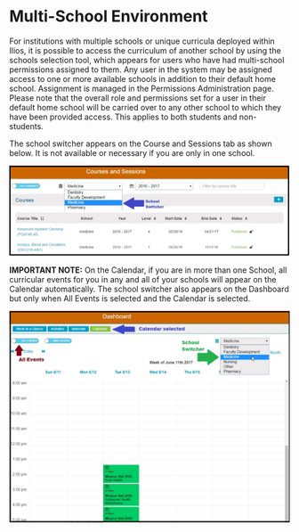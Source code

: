 # Multi-School Environment

For institutions with multiple schools or unique curricula deployed within Ilios, it is possible to access the curriculum of another school by using the schools selection tool, which appears for users who have had multi-school permissions assigned to them. Any user in the system may be assigned access to one or more available schools in addition to their default home school. Assignment is managed in the Permissions Administration page. Please note that the overall role and permissions set for a user in their default home school will be carried over to any other school to which they have been provided access. This applies to both students and non-students.

The school switcher appears on the Course and Sessions tab as shown below. It is not available or necessary if you are only in one school.

![](../.gitbook/assets/school_switcher.jpg)

**IMPORTANT NOTE:** On the Calendar, if you are in more than one School, all curricular events for you in any and all of your schools will appear on the Calendar automatically. The school switcher also appears on the Dashboard but only when All Events is selected and the Calendar is selected.

![](../.gitbook/assets/school_switcher_calendar.jpg)

